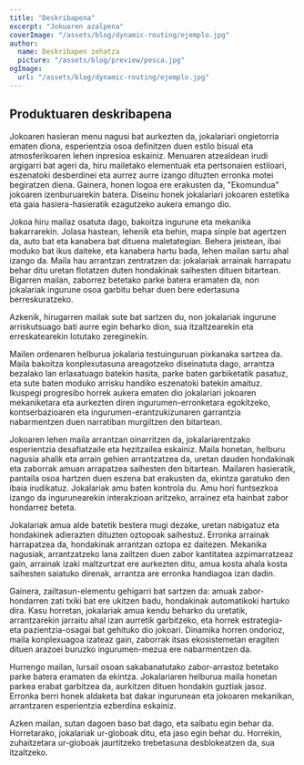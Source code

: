 ```yaml
---
title: "Deskribapena"
excerpt: "Jokuaren azalpena"
coverImage: "/assets/blog/dynamic-routing/ejemplo.jpg"
author:
  name: Deskribapen zehatza
  picture: "/assets/blog/preview/pesca.jpg"
ogImage:
  url: "/assets/blog/dynamic-routing/ejemplo.jpg"
---
```



## Produktuaren deskribapena

Jokoaren hasieran menu nagusi bat aurkezten da, jokalariari ongietorria ematen diona, esperientzia osoa definitzen duen estilo bisual eta atmosferikoaren lehen inpresioa eskainiz. Menuaren atzealdean irudi argigarri bat ageri da, hiru mailetako elementuak eta pertsonaien estiloari, eszenatoki desberdinei eta aurrez aurre izango dituzten erronka motei begiratzen diena. Gainera, honen logoa ere erakusten da, "Ekomundua" jokoaren izenburuarekin batera. Diseinu honek jokalariari jokoaren estetika eta gaia hasiera-hasieratik ezagutzeko aukera emango dio.

Jokoa hiru mailaz osatuta dago, bakoitza ingurune eta mekanika bakarrarekin. Jolasa hastean, lehenik eta behin, mapa sinple bat agertzen da, auto bat eta kanabera bat dituena maletategian. Behera jeistean, ibai moduko bat ikus daiteke, eta kanabera hartu bada, lehen mailan sartu ahal izango da. Maila hau arrantzan zentratzen da: jokalariak arrainak harrapatu behar ditu uretan flotatzen duten hondakinak saihesten dituen bitartean. Bigarren mailan, zaborrez betetako parke batera eramaten da, non jokalariak ingurune osoa garbitu behar duen bere edertasuna berreskuratzeko.

Azkenik, hirugarren mailak sute bat sartzen du, non jokalariak ingurune arriskutsuago bati aurre egin beharko dion, sua itzaltzearekin eta erreskatearekin lotutako zereginekin.

Mailen ordenaren helburua jokalaria testuinguruan pixkanaka sartzea da. Maila bakoitza konplexutasuna areagotzeko diseinatuta dago, arrantza bezalako lan erlaxatuago batekin hasita, parke baten garbiketatik pasatuz, eta sute baten moduko arrisku handiko eszenatoki batekin amaituz. Ikuspegi progresibo horrek aukera ematen dio jokalariari jokoaren mekaniketara eta aurkezten diren ingurumen-erronketara egokitzeko, kontserbazioaren eta ingurumen-erantzukizunaren garrantzia nabarmentzen duen narratiban murgiltzen den bitartean.

Jokoaren lehen maila arrantzan oinarritzen da, jokalariarentzako esperientzia desafiatzaile eta hezitzailea eskainiz. Maila honetan, helburu nagusia ahalik eta arrain gehien arrantzatzea da, uretan dauden hondakinak eta zaborrak amuan arrapatzea saihesten den bitartean. Mailaren hasieratik, pantaila osoa hartzen duen eszena bat erakusten da, ekintza garatuko den ibaia irudikatuz. Jokalariak amu baten kontrola du. Amu hori funtsezkoa izango da ingurunearekin interakzioan aritzeko, arrainez eta hainbat zabor hondarrez beteta.

Jokalariak amua alde batetik bestera mugi dezake, uretan nabigatuz eta hondakinek adierazten dituzten oztopoak saihestuz. Erronka arrainak harrapatzea da, hondakinak arrantzan oztopa ez daitezen. Mekanika nagusiak, arrantzatzeko lana zailtzen duen zabor kantitatea azpimarratzeaz gain, arrainak izaki maltzurtzat ere aurkezten ditu, amua kosta ahala kosta saihesten saiatuko direnak, arrantza are erronka handiagoa izan dadin.

Gainera, zailtasun-elementu gehigarri bat sartzen da: amuak zabor-hondarren zati txiki bat ere ukitzen badu, hondakinak automatikoki hartuko dira. Kasu horretan, jokalariak amua kendu beharko du uretatik, arrantzarekin jarraitu ahal izan aurretik garbitzeko, eta horrek estrategia- eta pazientzia-osagai bat gehituko dio jokoari. Dinamika horren ondorioz, maila konplexuagoa izateaz gain, zaborrak itsas ekosistemetan eragiten dituen arazoei buruzko ingurumen-mezua ere nabarmentzen da.

Hurrengo mailan, lursail osoan sakabanatutako zabor-arrastoz betetako parke batera eramaten da ekintza. Jokalariaren helburua maila honetan parkea erabat garbitzea da, aurkitzen dituen hondakin guztiak jasoz. Erronka berri honek aldaketa bat dakar ingurunean eta jokoaren mekanikan, arrantzaren esperientzia ezberdina eskainiz.

Azken mailan, sutan dagoen baso bat dago, eta salbatu egin behar da. Horretarako, jokalariak ur-globoak ditu, eta jaso egin behar du. Horrekin, zuhaitzetara ur-globoak jaurtitzeko trebetasuna desblokeatzen da, sua itzaltzeko.

